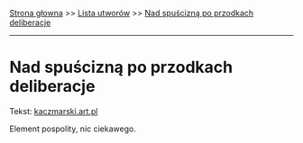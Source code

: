 [Strona głowna](../index.md) >> [Lista utworów](../list.md) >> [Nad spuścizną po przodkach deliberacje](338.md)

---

# Nad spuścizną po przodkach deliberacje

Tekst: [kaczmarski.art.pl](https://www.kaczmarski.art.pl/tworczosc/wiersze/nad-spuscizna-po-przodkach-deliberacje/)

Element pospolity, nic ciekawego.